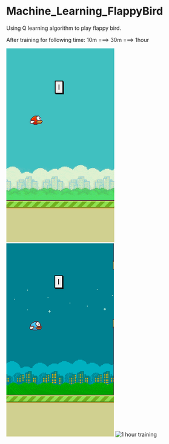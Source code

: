 # Machine_Learning_FlappyBird
Using Q learning algorithm to play flappy bird.

After training for following time:
10m ===> 30m ===> 1hour

![10 minutes training](TrainingPic/10m.gif)
![30 minutes training](TrainingPic/30m.gif)
![1 hour training](TrainingPic/1hour.gif)

